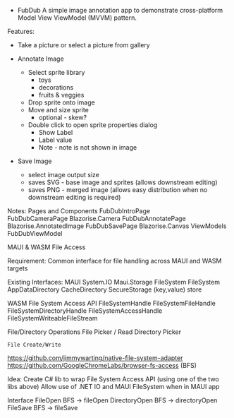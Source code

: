 ﻿* FubDub
A simple image annotation app to demonstrate cross-platform Model View ViewModel (MVVM)
pattern. 

Features:
- Take a picture or select a picture from gallery

- Annotate Image 
    - Select sprite library 
        - toys
        - decorations
        - fruits & veggies
    - Drop sprite onto image 
    - Move and size sprite 
        - optional - skew?
    - Double click to open sprite properties dialog
        - Show Label
        - Label value 
        - Note - note is not shown in image
    
- Save Image 
    - select image output size 
    - saves SVG - base image and sprites (allows downstream editing)
    - saves PNG - merged image (allows easy distribution when no downstream editing is required)

Notes:
Pages and Components
    FubDubIntroPage  
        FubDubCameraPage
            Blazorise.Camera
        FubDubAnnotatePage
            Blazorise.AnnotatedImage
        FubDubSavePage 
            Blazorise.Canvas
ViewModels
    FubDubViewModel 



MAUI & WASM File Access

Requirement:
Common interface for file handling across MAUI and WASM targets

Existing Interfaces:
MAUI
	System.IO 
	Maui.Storage
		FileSystem
			FileSystem
				AppDataDirectory
				CacheDirectory 
		SecureStorage (key,value) store 

WASM 
	File System Access API 
		FileSystemHandle 
		FileSystemFileHandle 
		FileSystemDirectoryHandle 
		FileSystemAccessHandle 
		FileSystemWriteableFileStream 


File/Directory Operations 
    File Picker / Read 
    Directory Picker 

    File Create/Write 


https://github.com/jimmywarting/native-file-system-adapter
https://github.com/GoogleChromeLabs/browser-fs-access (BFS)

Idea:
Create C# lib to wrap File System Access API (using one of the two libs above)
Allow use of .NET IO and MAUI FileSystem when in MAUI app 

Interface 
    FileOpen 
        BFS -> fileOpen 
    DirectoryOpen 
        BFS -> directoryOpen 
    FileSave 
        BFS -> fileSave 






